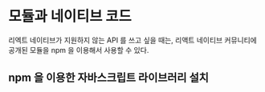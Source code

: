 # 모듈과 네이티브 코드

리엑트 네이티브가 지원하지 않는 API 를 쓰고 싶을 때는, 리액트 네이티브 커뮤니티에 공개된 모듈을 npm 을 이용해서 사용할 수 있다. 

## npm 을 이용한 자바스크립트 라이브러리 설치

<!--stackedit_data:
eyJoaXN0b3J5IjpbMTU1ODM1Nzk5MCwtOTc0MzQ5MTc1LC0yMD
g4NzQ2NjEyXX0=
-->